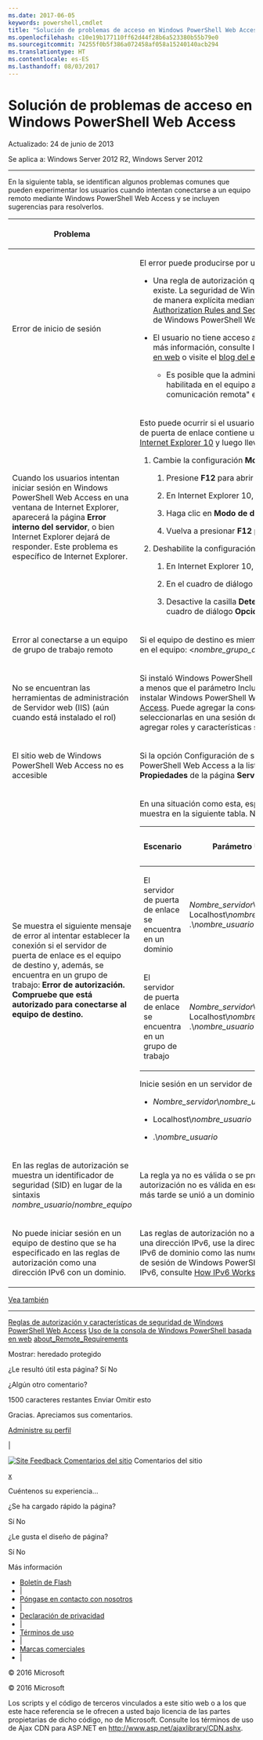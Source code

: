 ```yaml
---
ms.date: 2017-06-05
keywords: powershell,cmdlet
title: "Solución de problemas de acceso en Windows PowerShell Web Access"
ms.openlocfilehash: c10e19b177110ff62d44f28b6a523380b55b79e0
ms.sourcegitcommit: 74255f0b5f386a072458af058a15240140acb294
ms.translationtype: HT
ms.contentlocale: es-ES
ms.lasthandoff: 08/03/2017
---
```

#  <a name="troubleshooting-access-problems-in-windows-powershell-web-access"></a>Solución de problemas de acceso en Windows PowerShell Web Access

Actualizado: 24 de junio de 2013

Se aplica a: Windows Server 2012 R2, Windows Server 2012

<a href="" id="BKMK_trouble"></a>

------------------------------------------------------------------------

En la siguiente tabla, se identifican algunos problemas comunes que pueden experimentar los usuarios cuando intentan conectarse a un equipo remoto mediante Windows PowerShell Web Access y se incluyen sugerencias para resolverlos.

<table>
<colgroup>
<col width="50%" />
<col width="50%" />
</colgroup>
<thead>
<tr class="header">
<th><p>Problema</p></th>
<th><p>Causa y solución posibles</p></th>
</tr>
</thead>
<tbody>
<tr class="odd">
<td><p>Error de inicio de sesión</p></td>
<td><p>El error puede producirse por uno de los siguientes motivos.</p>
<ul>
<li><p>Una regla de autorización que concede al usuario acceso al equipo, o a una configuración de sesión específica en un equipo remoto, no existe. La seguridad de Windows PowerShell Web Access es restrictiva. Se debe conceder a los usuarios acceso a los equipos remotos de manera explícita mediante reglas de autorización. Para más información sobre la creación de reglas de autorización, consulte <a href="https://technet.microsoft.com/en-us/library/dn282394(v=ws.11).aspx">Authorization Rules and Security Features of Windows PowerShell Web Access</a> (Reglas de autorización y características de seguridad de Windows PowerShell Web Access) en esta guía.</p></li>
<li><p>El usuario no tiene acceso autorizado al equipo de destino. Este se determina mediante listas de control de acceso (ACL). Para obtener más información, consulte Inicio de sesión en Windows PowerShell Web Access en <a href="https://technet.microsoft.com/en-us/library/hh831417(v=ws.11).aspx">Uso de la consola de Windows PowerShell basada en web</a> o visite el <a href="https://msdn.microsoft.com/library/windows/desktop/ee706585.aspx">blog del equipo de Windows PowerShell</a>.</p>
<ul>
<li><p>Es posible que la administración remota de Windows PowerShell no esté habilitada en el equipo de destino. Compruebe que esté habilitada en el equipo al que intenta conectarse el usuario. Para más información, consulte "Cómo configurar el equipo para la comunicación remota" en <a href="https://technet.microsoft.com/library/dd315349.aspx">about_Remote_Requirements</a> en los temas de Ayuda conceptual de Windows PowerShell.</p></li>
</ul></li>
</ul></td>
</tr>
<tr class="even">
<td><p>Cuando los usuarios intentan iniciar sesión en Windows PowerShell Web Access en una ventana de Internet Explorer, aparecerá la página <strong>Error interno del servidor</strong>, o bien Internet Explorer dejará de responder. Este problema es específico de Internet Explorer.</p></td>
<td><p>Esto puede ocurrir si el usuario ha iniciado sesión con un nombre de dominio que contiene caracteres en chino o si el nombre del servidor de puerta de enlace contiene uno o más caracteres en este idioma. Para solucionar este problema, el usuario debe <a href="http://ie.microsoft.com/testdrive/info/downloads/Default.html">instalar y ejecutar Internet Explorer 10</a> y luego llevar a cabo los siguientes pasos.</p>
<ol>
<li><p>Cambie la configuración <strong>Modo de documento</strong> de Internet Explorer a <strong>Estándar de IE10</strong>.</p>
<ol>
<li><p>Presione <strong>F12</strong> para abrir la consola Herramientas de desarrollo.</p></li>
<li><p>En Internet Explorer 10, haga clic en <strong>Modo de explorador</strong> y, luego, seleccione <strong>Internet Explorer 10</strong>.</p></li>
<li><p>Haga clic en <strong>Modo de documento</strong> y, luego, en <strong>Estándar de IE10</strong>.</p></li>
<li><p>Vuelva a presionar <strong>F12</strong> para cerrar la consola Herramientas de desarrollo.</p></li>
</ol></li>
<li><p>Deshabilite la configuración automática de servidor proxy.</p>
<ol>
<li><p>En Internet Explorer 10, haga clic en <strong>Herramientas</strong> y, luego, en <strong>Opciones de Internet</strong>.</p></li>
<li><p>En el cuadro de diálogo <strong>Opciones de Internet</strong>, en la pestaña <strong>Conexiones</strong>, haga clic en <strong>Configuración de LAN</strong>.</p></li>
<li><p>Desactive la casilla <strong>Detectar la configuración automáticamente</strong>. Haga clic en<strong>Aceptar</strong> y, de nuevo, en <strong>Aceptar</strong> para cerrar el cuadro de diálogo <strong>Opciones de Internet</strong>.</p></li>
</ol></li>
</ol></td>
</tr>
<tr class="odd">
<td><p>Error al conectarse a un equipo de grupo de trabajo remoto</p></td>
<td><p>Si el equipo de destino es miembro de un grupo de trabajo, use la siguiente sintaxis para especificar su nombre de usuario e iniciar sesión en el equipo: &lt;<em>nombre_grupo_de_trabajo</em>&gt;\&It;<em>nombre_de_usuario</em>&gt;</p></td>
</tr>
<tr class="even">
<td><p>No se encuentran las herramientas de administración de Servidor web (IIS) (aún cuando está instalado el rol)</p></td>
<td><p>Si instaló Windows PowerShell Web Access mediante el cmdlet <span class="code">Install-WindowsFeature</span>, las herramientas de administración no se instalan, a menos que el parámetro <span class="code">IncludeManagementTools</span> se agregue al cmdlet. Para ver un ejemplo, consulte el procedimiento sobre cómo instalar Windows PowerShell Web Access mediante cmdlets de Windows PowerShell en <a href="https://technet.microsoft.com/en-us/library/hh831611(v=ws.11).aspx">Instalación y uso de Windows PowerShell Web Access</a>. Puede agregar la consola del Administrador de IIS y otras herramientas de administración de IIS que necesite; para ello, debe seleccionarlas en una sesión del Asistente para agregar roles y características destinada al servidor de puerta de enlace. El Asistente para agregar roles y características se abre en el Administrador del servidor.</p></td>
</tr>
<tr class="odd">
<td><p>El sitio web de Windows PowerShell Web Access no es accesible</p></td>
<td><p>Si la opción Configuración de seguridad mejorada está habilitada en Internet Explorer (IE ESC), puede agregar el sitio web de Windows PowerShell Web Access a la lista de sitios de confianza, o bien puede deshabilitar IE ESC. Puede deshabilitar IE ESC en el icono <strong>Propiedades</strong> de la página <strong>Servidor Local</strong> en el Administrador del servidor.</p></td>
</tr>
<tr class="even">
<td><p>Se muestra el siguiente mensaje de error al intentar establecer la conexión si el servidor de puerta de enlace es el equipo de destino y, además, se encuentra en un grupo de trabajo: <strong>Error de autorización. Compruebe que está autorizado para conectarse al equipo de destino.</strong></p></td>
<td><p>En una situación como esta, especifique el nombre de usuario, el nombre de equipo y el nombre del grupo de usuarios, tal como se muestra en la siguiente tabla. No use un punto (.) solo para representar el nombre de equipo.</p>
<div>
<table>
<colgroup>
<col width="20%" />
<col width="20%" />
<col width="20%" />
<col width="20%" />
<col width="20%" />
</colgroup>
<thead>
<tr class="header">
<th><p>Escenario</p></th>
<th><p>Parámetro UserName</p></th>
<th><p>Parámetro UserGroup</p></th>
<th><p>Parámetro ComputerName</p></th>
<th><p>Parámetro ComputerGroup</p></th>
</tr>
</thead>
<tbody>
<tr class="odd">
<td><p>El servidor de puerta de enlace se encuentra en un dominio</p></td>
<td><p><em>Nombre_servidor</em>\<em>nombre_usuario</em>, Localhost\<em>nombre_usuario</em> o .\<em>nombre_usuario</em></p></td>
<td><p><em>Nombre_servidor</em>\<em>grupo_usuarios</em>, Localhost\<em>grupo_usuarios</em> o .\<em>grupo_usuarios</em></p></td>
<td><p>Nombre completo del servidor de puerta de enlace o localhost</p></td>
<td><p><em>Nombre_servidor</em>\<em>grupo_equipos</em>, Localhost\<em>grupo_equipos</em> o .\<em>grupo_equipos</em></p></td>
</tr>
<tr class="even">
<td><p>El servidor de puerta de enlace se encuentra en un grupo de trabajo</p></td>
<td><p><em>Nombre_servidor</em>\<em>nombre_usuario</em>, Localhost\<em>nombre_usuario</em> o .\<em>nombre_usuario</em></p></td>
<td><p><em>Nombre_servidor</em>\<em>grupo_usuarios</em>, Localhost\<em>grupo_usuarios</em> o .\<em>grupo_usuarios</em></p></td>
<td><p>Nombre del servidor</p></td>
<td><p><em>Nombre_servidor</em>\<em>grupo_equipos</em>, Localhost\<em>grupo_equipos</em> o .\<em>grupo_equipos</em></p></td>
</tr>
</tbody>
</table>
</div>
<p>Inicie sesión en un servidor de puerta de enlace como equipo de destino con credenciales que tengan uno de los siguientes formatos.</p>
<ul>
<li><p><em>Nombre_servidor</em>\<em>nombre_usuario</em></p></li>
<li><p>Localhost\<em>nombre_usuario</em></p></li>
<li><p>.\<em>nombre_usuario</em></p></li>
</ul></td>
</tr>
<tr class="odd">
<td><p>En las reglas de autorización se muestra un identificador de seguridad (SID) en lugar de la sintaxis <em>nombre_usuario</em>/<em>nombre_equipo</em> </p></td>
<td><p>La regla ya no es válida o se produjo un error en la consulta de Servicios de dominio de Active Directory. Por lo general, una regla de autorización no es válida en escenarios donde el servidor de puerta de enlace en algún momento perteneció a un grupo de trabajo, pero más tarde se unió a un dominio.</p></td>
</tr>
<tr class="even">
<td><p>No puede iniciar sesión en un equipo de destino que se ha especificado en las reglas de autorización como una dirección IPv6 con un dominio.</p></td>
<td><p>Las reglas de autorización no admiten direcciones IPv6 en forma de nombre de dominio. Para especificar un equipo de destino mediante una dirección IPv6, use la dirección IPv6 original (que contiene caracteres de dos puntos) en la regla de autorización. Tanto las direcciones IPv6 de dominio como las numéricas (con caracteres de dos puntos) se admiten como nombre del equipo de destino en la página de inicio de sesión de Windows PowerShell Web Access, pero no en las reglas de autorización. Para obtener más información sobre las direcciones IPv6, consulte <a href="https://technet.microsoft.com/library/cc781672.aspx">How IPv6 Works</a> (Funcionamiento de IPv6).</p></td>
</tr>
</tbody>
</table>

<a href="javascript:void(0)" class="LW_CollapsibleArea_TitleAhref" title="Contraer"><span class="cl_CollapsibleArea_expanding LW_CollapsibleArea_Img"></span><span class="LW_CollapsibleArea_Title">Vea también</span></a>
<a href="/en-us/library/dn282395(v=ws.11).aspx#Anchor_1" class="LW_CollapsibleArea_Anchor_Img" title="Haga clic con el botón derecho para copiar y compartir el vínculo de esta sección."></a>

------------------------------------------------------------------------

[Reglas de autorización y características de seguridad de Windows PowerShell Web Access](https://technet.microsoft.com/en-us/library/dn282394(v=ws.11).aspx)
[Uso de la consola de Windows PowerShell basada en web](https://technet.microsoft.com/en-us/library/hh831417(v=ws.11).aspx)
[about\_Remote\_Requirements](https://technet.microsoft.com/library/dd315349.aspx)

<span>Mostrar:</span> heredado protegido

<span class="stdr-votetitle">¿Le resultó útil esta página?</span>
Sí No

¿Algún otro comentario?

<span class="stdr-count"><span class="stdr-charcnt">1500</span> caracteres restantes</span> Enviar Omitir esto

<span class="stdr-thankyou">Gracias.</span> <span class="stdr-appreciate">Apreciamos sus comentarios.</span>

[Administre su perfil](https://social.technet.microsoft.com/profile)

|

<a href="javascript:void(0)" id="SiteFeedbackLinkOpener"><span id="FeedbackButton" class="FeedbackButton clip20x21"> <img src="https://i-technet.sec.s-msft.com/Areas/Epx/Content/Images/ImageSprite.png?v=635975720914499532" alt="Site Feedback" id="feedBackImg" class="cl_footer_feedback_icon" /> </span>Comentarios del sitio</a> Comentarios del sitio

<a href="javascript:void(0)" id="SiteFeedbackLinkCloser">x</a>

Cuéntenos su experiencia...

¿Se ha cargado rápido la página?

<span> Sí<span> </span></span> <span> No<span> </span></span>

¿Le gusta el diseño de página?

<span> Sí<span> </span></span> <span> No<span> </span></span>

Más información

-   [Boletín de Flash](https://technet.microsoft.com/cc543196.aspx)
-   |
-   [Póngase en contacto con nosotros](https://technet.microsoft.com/cc512759.aspx)
-   |
-   [Declaración de privacidad](https://privacy.microsoft.com/privacystatement)
-   |
-   [Términos de uso](https://technet.microsoft.com/cc300389.aspx)
-   |
-   [Marcas comerciales](https://www.microsoft.com/en-us/legal/intellectualproperty/Trademarks/)
-   |

© 2016 Microsoft

© 2016 Microsoft

Los scripts y el código de terceros vinculados a este sitio web o a los que este hace referencia se le ofrecen a usted bajo licencia de las partes propietarias de dicho código, no de Microsoft. Consulte los términos de uso de Ajax CDN para ASP.NET en http://www.asp.net/ajaxlibrary/CDN.ashx.
<img src="https://m.webtrends.com/dcsjwb9vb00000c932fd0rjc7_5p3t/njs.gif?dcsuri=/nojavascript&amp;WT.js=No" alt="DCSIMG" id="Img1" width="1" height="1" />

